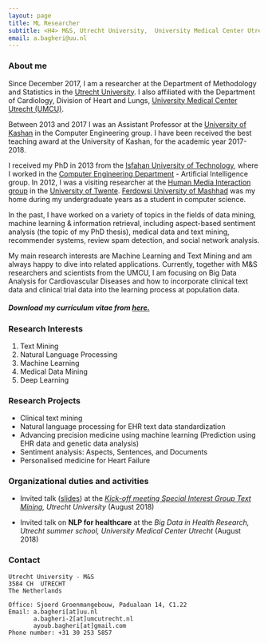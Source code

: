 ```yaml
---
layout: page
title: ML Researcher
subtitle: <H4> M&S, Utrecht University,  University Medical Center Utrecht </H4>
email: a.bagheri@uu.nl
---
```


### About me

Since December 2017, I am a researcher at the Department of Methodology and Statistics in the [Utrecht University](https://www.uu.nl/en). I also affiliated with the Department of Cardiology, Division of Heart and Lungs, [University Medical Center Utrecht (UMCU)](https://www.umcutrecht.nl/en/1).

Between 2013 and 2017 I was an Assistant Professor at the [University of Kashan](https://www.kashanu.ac.ir/en) in the Computer Engineering group. I have been received the best teaching award at the University of Kashan, for the academic year 2017-2018.

I received my PhD in 2013 from the [Isfahan University of Technology](https://www.iut.ac.ir/en), where I worked in the [Computer Engineering Department](https://www.ece.iut.ac.ir/en) - Artificial Intelligence group. In 2012, I was a visiting researcher at the [Human Media Interaction group](http://hmi.ewi.utwente.nl/) in the [University of Twente](https://www.utwente.nl/). [Ferdowsi University of Mashhad](https://en.um.ac.ir/) was my home during my undergraduate years as a student in computer science. 

In the past, I have worked on a variety of topics in the fields of data mining, machine learning & information retrieval, including aspect-based sentiment analysis (the topic of my PhD thesis), medical data and text mining, recommender systems, review spam detection, and social network analysis.

My main research interests are Machine Learning and Text Mining and am always happy to dive into related applications. Currently, together with M&S researchers and scientists from the UMCU, I am focusing on Big Data Analysis for Cardiovascular Diseases and how to incorporate clinical text data and clinical trial data into the learning process at population data.

##### Download my curriculum vitae from [here.](https://drive.google.com/file/d/1wDR7fAWaXH_aurKYTDM-ee0LlMZAUDkj/view?usp=sharing)

### Research Interests

1. Text Mining
2. Natural Language Processing
3. Machine Learning
4. Medical Data Mining
5. Deep Learning

### Research Projects
- Clinical text mining
- Natural language processing for EHR text data standardization
- Advancing precision medicine using machine learning (Prediction using EHR data and genetic data analysis)
- Sentiment analysis: Aspects, Sentences, and Documents
- Personalised medicine for Heart Failure 

### Organizational duties and activities
- Invited talk ([slides](https://drive.google.com/file/d/18ZTa0fdJhzxxeX8zpyVG7aAX90V9iAJl/view?usp=sharing)) at the *[Kick-off meeting Special Interest Group Text Mining](https://www.uu.nl/en/events/kick-off-meeting-special-interest-group-text-mining), Utrecht University* (August 2018)

- Invited talk on __NLP for healthcare__ at the _Big Data in Health Research, Utrecht summer school, University Medical Center Utrecht_ (August 2018)

### Contact

```
Utrecht University - M&S
3584 CH  UTRECHT
The Netherlands

Office: Sjoerd Groenmangebouw, Padualaan 14, C1.22
Email: a.bagheri[at]uu.nl
       a.bagheri-2[at]umcutrecht.nl
       ayoub.bagheri[at]gmail.com
Phone number: +31 30 253 5857
```
